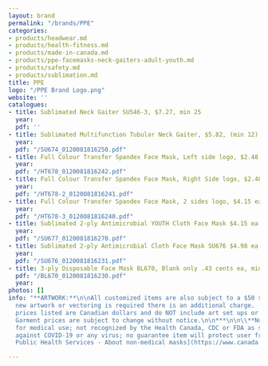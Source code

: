 ```yaml
---
layout: brand
permalink: "/brands/PPE"
categories:
- products/headwear.md
- products/health-fitness.md
- products/made-in-canada.md
- products/ppe-facemasks-neck-gaiters-adult-youth.md
- products/safety.md
- products/sublimation.md
title: PPE
logo: "/PPE Brand Logo.png"
website: ''
catalogues:
- title: Sublimated Neck Gaiter SU546-3, $7.27, min 25
  year: 
  pdf: ''
- title: Sublimated Multifunction Tubular Neck Gaiter, $5.82, (min 12)
  year: 
  pdf: "/SU674_0120081816250.pdf"
- title: Full Colour Transfer Spandex Face Mask, Left side logo, $2.48 (min 25)
  year: 
  pdf: "/HT678_0120081816242.pdf"
- title: Full Colour Transfer Spandex Face Mask, Right Side logo, $2.48 (min 25)
  year: 
  pdf: "/HT678-2_0120081816241.pdf"
- title: Full Colour Transfer Spandex Face Mask, 2 sides logo, $4.15 ea (min 50)
  year: 
  pdf: "/HT678-3_0120081816240.pdf"
- title: Sublimated 2-ply Antimicrobial YOUTH Cloth Face Mask $4.15 ea (min 12)
  year: 
  pdf: "/SU677_0120081816270.pdf"
- title: Sublimated 2-ply Antimicrobial Cloth Face Mask SU676 $4.98 ea (min 12)
  year: 
  pdf: "/SU676_0120081816231.pdf"
- title: 3-ply Disposable Face Mask BL670, Blank only .43 cents ea, min 50
  pdf: "/BL670_0120081816230.pdf"
  year: 
photos: []
info: "**ARTWORK:**\n\nAll customized items are also subject to a $50 set up charge.\n\nIf
  new artwork or vectoring is required there is an additional charge.  \n\n***\n\nAll
  prices listed are Canadian dollars and do NOT include art set ups or vectoring.
  Garment prices are subject to change without notice.\n\n***\n\n\\**Note: Not intended
  for medical use; not recognized by the Health Canada, CDC or FDA as safe or effective
  against COVID-19 or any virus; no guarantee item will protect user from any illness.\n\n[Canada
  Public Health Services - About non-medical masks](https://www.canada.ca/en/public-health/services/diseases/2019-novel-coronavirus-infection/prevention-risks/about-non-medical-masks-face-coverings.html)"

---
```

